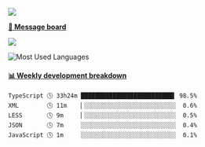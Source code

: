 [![](https://count.getloli.com/get/@SmaIIstars.github.readme)](https://count.getloli.com/)


[**💬 Message board**](https://chat.getloli.com/room/@SmaIIstars.github)

[![](https://chat.getloli.com/room/@SmaIIstars.github/svg?width=600&height=100&limit=20&theme=light&fontSize=14)](https://chat.getloli.com/room/@SmaIIstars.github)


![Most Used Languages](https://github-readme-stats.vercel.app/api/top-langs/?username=SmaIIstars&theme=dark&layout=compact)

<!-- waka-box start -->
#### <a href="https://gist.github.com/e31f5e1b7a15ee54e2fc8fca68aa5e2b" target="_blank">📊 Weekly development breakdown</a>
```text
TypeScript 🕓 33h24m ██████████████████████████▌ 98.5%
XML        🕓 11m    ▏░░░░░░░░░░░░░░░░░░░░░░░░░░  0.6%
LESS       🕓 9m     ▏░░░░░░░░░░░░░░░░░░░░░░░░░░  0.5%
JSON       🕓 7m     ░░░░░░░░░░░░░░░░░░░░░░░░░░░  0.4%
JavaScript 🕓 1m     ░░░░░░░░░░░░░░░░░░░░░░░░░░░  0.1%
```
<!-- Powered by https://github.com/YouEclipse/waka-box-go . -->
<!-- waka-box end -->
